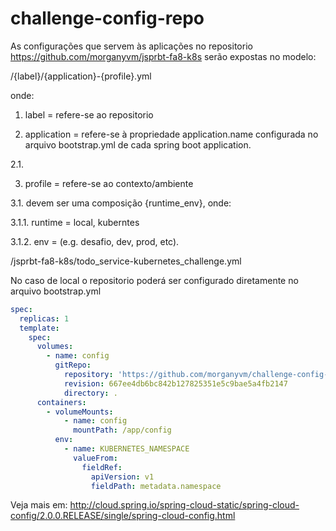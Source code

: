 # challenge-config-repo

As configurações que servem às aplicações no repositorio https://github.com/morganyvm/jsprbt-fa8-k8s serão expostas no modelo:

/{label}/{application}-{profile}.yml

onde:

1. label = refere-se ao repositorio

2. application = refere-se à propriedade application.name configurada no arquivo bootstrap.yml de cada spring boot application.

2.1. 

3. profile = refere-se ao contexto/ambiente

3.1. devem ser uma composição {runtime_env}, onde:

3.1.1. runtime = local, kuberntes

3.1.2. env = (e.g. desafio, dev, prod, etc).

/jsprbt-fa8-k8s/todo_service-kubernetes_challenge.yml 

No caso de local o repositorio poderá ser configurado diretamente no arquivo bootstrap.yml

```yaml
spec:
  replicas: 1
  template:
    spec:
      volumes:
        - name: config
          gitRepo:
            repository: 'https://github.com/morganyvm/challenge-config-repo.git'
            revision: 667ee4db6bc842b127825351e5c9bae5a4fb2147
            directory: .
      containers:
        - volumeMounts:
            - name: config
              mountPath: /app/config
          env:
            - name: KUBERNETES_NAMESPACE
              valueFrom:
                fieldRef:
                  apiVersion: v1
                  fieldPath: metadata.namespace
```

Veja mais em: http://cloud.spring.io/spring-cloud-static/spring-cloud-config/2.0.0.RELEASE/single/spring-cloud-config.html

